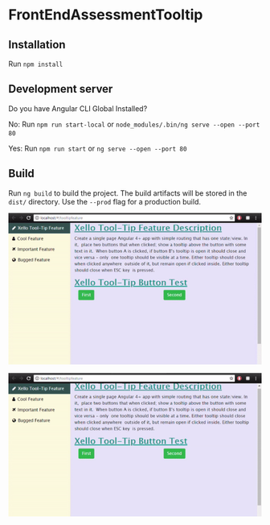 # FrontEndAssessmentTooltip
## Installation 
Run `npm install`

## Development server
Do you have Angular CLI Global Installed? 

No: Run `npm run start-local` or `node_modules/.bin/ng serve --open --port 80`

Yes: Run `npm run start` or `ng serve --open --port 80`

## Build
Run `ng build` to build the project. The build artifacts will be stored in the `dist/` directory. Use the `--prod` flag for a production build.

![](https://github.com/InderPabla/front-end-assessment-tooltip/blob/master/src/assets/vid1.gif)

![](https://github.com/InderPabla/front-end-assessment-tooltip/blob/master/src/assets/vid2.gif)
